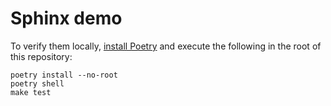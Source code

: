 # Sphinx demo

To verify them locally, [install Poetry](https://python-poetry.org/docs/) and execute the following in the root of this repository:

```shell
poetry install --no-root
poetry shell
make test
```
